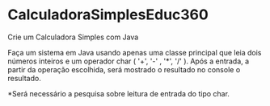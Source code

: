 # CalculadoraSimplesEduc360

Crie um Calculadora Simples com Java

Faça um sistema em Java usando apenas uma classe principal que leia dois números inteiros e um operador char ( '+', '-' , '*', '/' ). Após a entrada, a partir da operação escolhida, será mostrado o resultado no console o resultado.

*Será necessário a pesquisa sobre leitura de entrada do tipo char.
